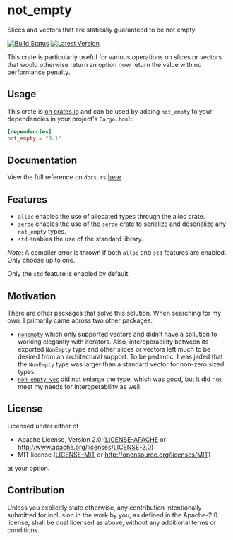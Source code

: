 # not_empty

Slices and vectors that are statically guaranteed to be not empty.

[![Build Status]][actions]
[![Latest Version]][crates.io]

This crate is particularly useful for various operations on slices or vectors
that would otherwise return an option now return the value with no performance
penalty.

[Build Status]: https://img.shields.io/github/workflow/status/seancroach/not_empty/ci?logo=github
[actions]: https://github.com/seancroach/not_empty/actions/workflows/ci.yml
[Latest Version]: https://img.shields.io/crates/v/not_empty?logo=rust
[crates.io]: https://crates.io/crates/not_empty

## Usage

This crate is [on crates.io][crates] and can be used by adding `not_empty`
to your dependencies in your project's `Cargo.toml`:

```toml
[dependencies]
not_empty = "0.1"
```

[crates]: https://crates.io/crates/not_empty

## Documentation

View the full reference on `docs.rs` [here](https://docs.rs/not_empty).

## Features

- `alloc` enables the use of allocated types through the alloc crate.
- `serde` enables the use of the `serde` crate to serialize and deserialize
  any `not_empty` types.
- `std` enables the use of the standard library.

*Note*: A compiler error is thrown if both `alloc` and `std` features are
enabled. Only choose up to one.

Only the `std` feature is enabled by default.

## Motivation

There are other packages that solve this solution. When searching for my own,
I primarily came across two other packages:

* [`nonempty`] which only supported vectors and didn't have a sollution to
  working elegantly with iterators. Also, interoperability between its exported
  `NonEmpty` type and other slices or vectors left much to be desired from an
  architectural support. To be pedantic, I was jaded that the `NonEmpty` type
  was larger than a standard vector for non-zero sized types.
* [`non-empty-vec`] did not enlarge the type, which was good, but it did not
  meet my needs for interoperability as well.

[`nonempty`]: https://docs.rs/nonempty
[`non-empty-vec`]: https://docs.rs/non-empty-vec

## License

Licensed under either of

-   Apache License, Version 2.0
    ([LICENSE-APACHE](LICENSE-APACHE) or http://www.apache.org/licenses/LICENSE-2.0)
-   MIT license
    ([LICENSE-MIT](LICENSE-MIT) or http://opensource.org/licenses/MIT)

at your option.

## Contribution

Unless you explicitly state otherwise, any contribution intentionally submitted
for inclusion in the work by you, as defined in the Apache-2.0 license, shall be
dual licensed as above, without any additional terms or conditions.
